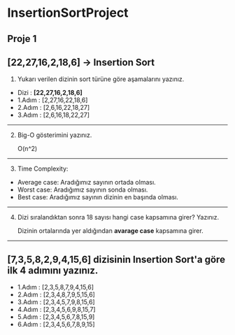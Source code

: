 # InsertionSortProject
## Proje 1

## [22,27,16,2,18,6] -> Insertion Sort

1) Yukarı verilen dizinin sort türüne göre aşamalarını yazınız.

  * Dizi : **[22,27,16,2,18,6]**
  * 1.Adım : [2,27,16,22,18,6]
  * 2.Adım : [2,6,16,22,18,27]
  * 3.Adım : [2,6,16,18,22,27]
---

2) Big-O gösterimini yazınız.

   O(n^2)
---

3) Time Complexity:

  *  Average case: Aradığımız sayının ortada olması.
  *  Worst case: Aradığımız sayının sonda olması.
  *  Best case: Aradığımız sayının dizinin en başında olması.
---

4) Dizi sıralandıktan sonra 18 sayısı hangi case kapsamına girer? Yazınız.

   Dizinin ortalarında yer aldığından **avarage case** kapsamına girer.
---

## [7,3,5,8,2,9,4,15,6] dizisinin Insertion Sort'a göre ilk 4 adımını yazınız.

  * 1.Adım : [2,3,5,8,7,9,4,15,6]
  * 2.Adım : [2,3,4,8,7,9,5,15,6]
  * 3.Adım : [2,3,4,5,7,9,8,15,6]
  * 4.Adım : [2,3,4,5,6,9,8,15,7]
  * 5.Adım : [2,3,4,5,6,7,8,15,9]
  * 6.Adım : [2,3,4,5,6,7,8,9,15]
